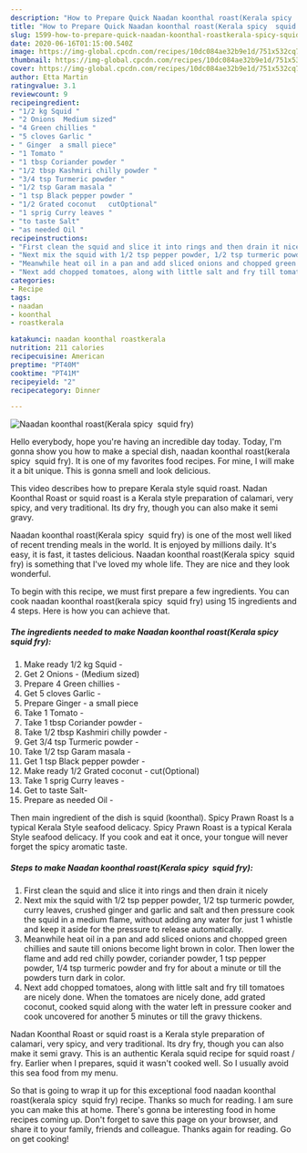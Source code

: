 ```yaml
---
description: "How to Prepare Quick Naadan koonthal roast(Kerala spicy  squid fry)"
title: "How to Prepare Quick Naadan koonthal roast(Kerala spicy  squid fry)"
slug: 1599-how-to-prepare-quick-naadan-koonthal-roastkerala-spicy-squid-fry
date: 2020-06-16T01:15:00.540Z
image: https://img-global.cpcdn.com/recipes/10dc084ae32b9e1d/751x532cq70/naadan-koonthal-roastkerala-spicy-squid-fry-recipe-main-photo.jpg
thumbnail: https://img-global.cpcdn.com/recipes/10dc084ae32b9e1d/751x532cq70/naadan-koonthal-roastkerala-spicy-squid-fry-recipe-main-photo.jpg
cover: https://img-global.cpcdn.com/recipes/10dc084ae32b9e1d/751x532cq70/naadan-koonthal-roastkerala-spicy-squid-fry-recipe-main-photo.jpg
author: Etta Martin
ratingvalue: 3.1
reviewcount: 9
recipeingredient:
- "1/2 kg Squid "
- "2 Onions  Medium sized"
- "4 Green chillies "
- "5 cloves Garlic "
- " Ginger  a small piece"
- "1 Tomato "
- "1 tbsp Coriander powder "
- "1/2 tbsp Kashmiri chilly powder "
- "3/4 tsp Turmeric powder "
- "1/2 tsp Garam masala "
- "1 tsp Black pepper powder "
- "1/2 Grated coconut   cutOptional"
- "1 sprig Curry leaves "
- "to taste Salt"
- "as needed Oil "
recipeinstructions:
- "First clean the squid and slice it into rings and then drain it nicely"
- "Next mix the squid with 1/2 tsp pepper powder, 1/2 tsp turmeric powder, curry leaves, crushed ginger and garlic and salt and then pressure cook the squid in a medium flame, without adding any water for just 1 whistle and keep it aside for the pressure to release automatically."
- "Meanwhile heat oil in a pan and add sliced onions and chopped green chillies and saute till onions become light brown in color. Then lower the flame and add red chilly powder, coriander powder, 1 tsp pepper powder, 1/4 tsp turmeric powder and fry for about a minute or till the powders turn dark in color."
- "Next add chopped tomatoes, along with little salt and fry till tomatoes are nicely done. When the tomatoes are nicely done, add grated coconut, cooked squid along with the water left in pressure cooker and cook uncovered for another 5 minutes or till the gravy thickens."
categories:
- Recipe
tags:
- naadan
- koonthal
- roastkerala

katakunci: naadan koonthal roastkerala 
nutrition: 211 calories
recipecuisine: American
preptime: "PT40M"
cooktime: "PT41M"
recipeyield: "2"
recipecategory: Dinner

---
```



![Naadan koonthal roast(Kerala spicy  squid fry)](https://img-global.cpcdn.com/recipes/10dc084ae32b9e1d/751x532cq70/naadan-koonthal-roastkerala-spicy-squid-fry-recipe-main-photo.jpg)

Hello everybody, hope you're having an incredible day today. Today, I'm gonna show you how to make a special dish, naadan koonthal roast(kerala spicy  squid fry). It is one of my favorites food recipes. For mine, I will make it a bit unique. This is gonna smell and look delicious.

This video describes how to prepare Kerala style squid roast. Nadan Koonthal Roast or squid roast is a Kerala style preparation of calamari, very spicy, and very traditional. Its dry fry, though you can also make it semi gravy.

Naadan koonthal roast(Kerala spicy  squid fry) is one of the most well liked of recent trending meals in the world. It is enjoyed by millions daily. It's easy, it is fast, it tastes delicious. Naadan koonthal roast(Kerala spicy  squid fry) is something that I've loved my whole life. They are nice and they look wonderful.


To begin with this recipe, we must first prepare a few ingredients. You can cook naadan koonthal roast(kerala spicy  squid fry) using 15 ingredients and 4 steps. Here is how you can achieve that.

<!--inarticleads1-->

##### The ingredients needed to make Naadan koonthal roast(Kerala spicy  squid fry):

1. Make ready 1/2 kg Squid -
1. Get 2 Onions - (Medium sized)
1. Prepare 4 Green chillies -
1. Get 5 cloves Garlic -
1. Prepare  Ginger - a small piece
1. Take 1 Tomato -
1. Take 1 tbsp Coriander powder -
1. Take 1/2 tbsp Kashmiri chilly powder -
1. Get 3/4 tsp Turmeric powder -
1. Take 1/2 tsp Garam masala -
1. Get 1 tsp Black pepper powder -
1. Make ready 1/2 Grated coconut -  cut(Optional)
1. Take 1 sprig Curry leaves -
1. Get to taste Salt-
1. Prepare as needed Oil -


Then main ingredient of the dish is squid (koonthal). Spicy Prawn Roast Is a typical Kerala Style seafood delicacy. Spicy Prawn Roast is a typical Kerala Style seafood delicacy. If you cook and eat it once, your tongue will never forget the spicy aromatic taste. 

<!--inarticleads2-->

##### Steps to make Naadan koonthal roast(Kerala spicy  squid fry):

1. First clean the squid and slice it into rings and then drain it nicely
1. Next mix the squid with 1/2 tsp pepper powder, 1/2 tsp turmeric powder, curry leaves, crushed ginger and garlic and salt and then pressure cook the squid in a medium flame, without adding any water for just 1 whistle and keep it aside for the pressure to release automatically.
1. Meanwhile heat oil in a pan and add sliced onions and chopped green chillies and saute till onions become light brown in color. Then lower the flame and add red chilly powder, coriander powder, 1 tsp pepper powder, 1/4 tsp turmeric powder and fry for about a minute or till the powders turn dark in color.
1. Next add chopped tomatoes, along with little salt and fry till tomatoes are nicely done. When the tomatoes are nicely done, add grated coconut, cooked squid along with the water left in pressure cooker and cook uncovered for another 5 minutes or till the gravy thickens.


Nadan Koonthal Roast or squid roast is a Kerala style preparation of calamari, very spicy, and very traditional. Its dry fry, though you can also make it semi gravy. This is an authentic Kerala squid recipe for squid roast / fry. Earlier when I prepares, squid it wasn&#39;t cooked well. So I usually avoid this sea food from my menu. 

So that is going to wrap it up for this exceptional food naadan koonthal roast(kerala spicy  squid fry) recipe. Thanks so much for reading. I am sure you can make this at home. There's gonna be interesting food in home recipes coming up. Don't forget to save this page on your browser, and share it to your family, friends and colleague. Thanks again for reading. Go on get cooking!
